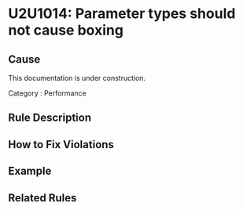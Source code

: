 # U2U1014: Parameter types should not cause boxing

## Cause

This documentation is under construction.

Category : Performance

## Rule Description



## How to Fix Violations



## Example



## Related Rules
